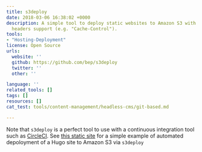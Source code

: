 ```yaml
---
title: s3deploy
date: 2018-03-06 16:38:02 +0000
description: A simple tool to deploy static websites to Amazon S3 with Gzip and custom
  headers support (e.g. "Cache-Control").
tools:
- "Hosting-Deployment"
license: Open Source
urls:
  website: ''
  github: https://github.com/bep/s3deploy
  twitter: ''
  other: ''

language: ''
related_tools: []
tags: []
resources: []
cat_test: tools/content-management/headless-cms/git-based.md

---
```

Note that `s3deploy` is a perfect tool to use with a continuous integration tool such as [CircleCI](https://circleci.com/). See [this static site](https://github.com/bep/bego.io) for a simple example of automated depoloyment of a Hugo site to Amazon S3 via `s3deploy`